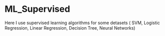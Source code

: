 # ML_Supervised
Here I use supervised learning algorithms for some detasets ( SVM, Logistic Regression, Linear Regression, Decision Tree, Neural Networks) 
